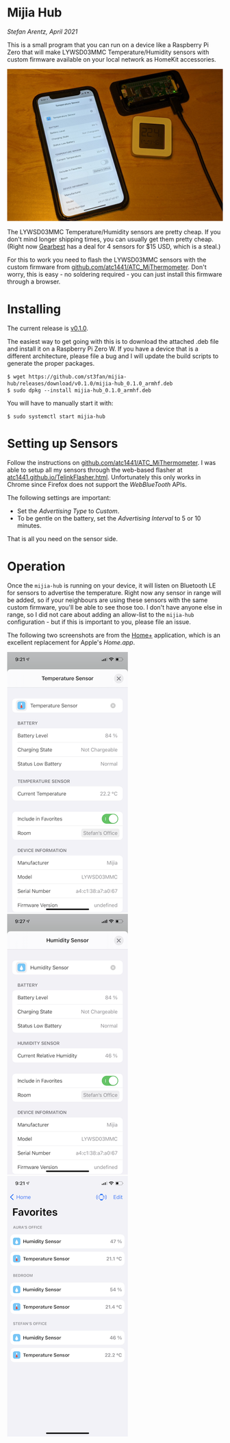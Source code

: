 # Mijia Hub
_Stefan Arentz, April 2021_

This is a small program that you can run on a device like a Raspberry Pi Zero that will make LYWSD03MMC Temperature/Humidity sensors with custom firmware available on your local network as HomeKit accessories.

![iPhone, Pi Zero and Mijia Sensor](devices.jpg)

The LYWSD03MMC Temperature/Humidity sensors are pretty cheap. If you don't mind longer shipping times, you can usually get them pretty cheap. (Right now [Gearbest](https://www.gearbest.com/thermometers/pp_3007525396195461.html?wid=2000001&lkid=80900118) has a deal for 4 sensors for $15 USD, which is a steal.)

For this to work you need to flash the LYWSD03MMC sensors with the custom firmware from [github.com/atc1441/ATC_MiThermometer](https://github.com/atc1441/ATC_MiThermometer). Don't worry, this is easy - no soldering required - you can just install this firmware through a browser.

# Installing

The current release is [v0.1.0](https://github.com/st3fan/mijia-hub/releases/tag/v0.1.0).

The easiest way to get going with this is to download the attached .deb file and install it on a Raspberry Pi Zero W. If you have a device that is a different architecture, please file a bug and I will update the build scripts to generate the proper packages.

```
$ wget https://github.com/st3fan/mijia-hub/releases/download/v0.1.0/mijia-hub_0.1.0_armhf.deb
$ sudo dpkg --install mijia-hub_0.1.0_armhf.deb
```

You will have to manually start it with:

```
$ sudo systemctl start mijia-hub
```

# Setting up Sensors

Follow the instructions on [github.com/atc1441/ATC_MiThermometer](https://github.com/atc1441/ATC_MiThermometer). I was able to setup all my sensors through the web-based flasher at [atc1441.github.io/TelinkFlasher.html](https://atc1441.github.io/TelinkFlasher.html). Unfortunately this only works in Chrome since Firefox does not support the _WebBlueTooth_ APIs.

The following settings are important:

 * Set the _Advertising Type_ to _Custom_.
 * To be gentle on the battery, set the _Advertising Interval_ to 5 or 10 minutes.

That is all you need on the sensor side.

# Operation

Once the `mijia-hub` is running on your device, it will listen on Bluetooth LE for sensors to advertise the temperature. Right now any sensor in range will be added, so if your neighbours are using these sensors with the same custom firmware, you'll be able to see those too. I don't have anyone else in range, so I did not care about adding an allow-list to the `mijia-hub` configuration - but if this is important to you, please file an issue.

The following two screenshots are from the [Home+](https://hochgatterer.me/home/) application, which is an excellent replacement for Apple's _Home.app_.

![Temperature](temperature.png) ![Humidity](humidity.png) ![Favorites](favorites.png)
